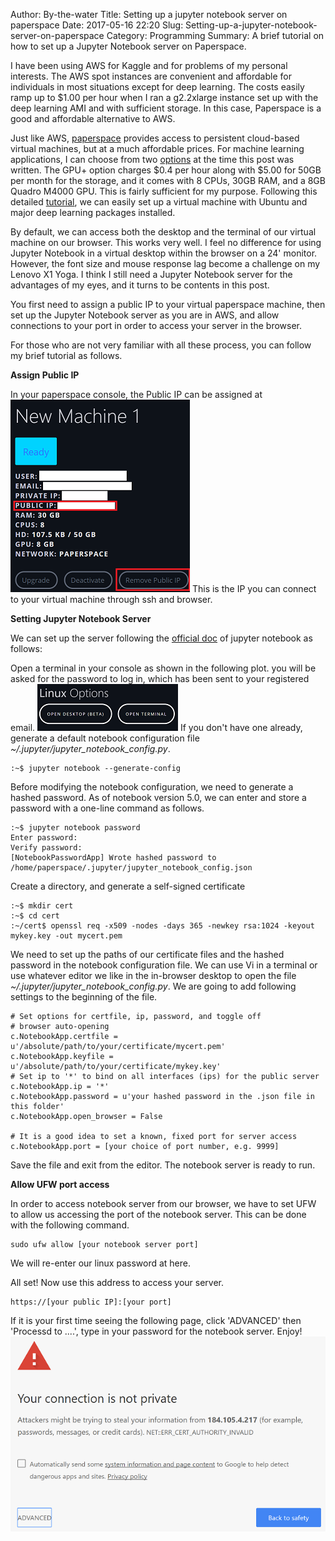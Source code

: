 Author: By-the-water
Title: Setting up a jupyter notebook server on paperspace
Date: 2017-05-16 22:20
Slug: Setting-up-a-jupyter-notebook-server-on-paperspace
Category: Programming
Summary: A brief tutorial on how to set up a Jupyter Notebook server on Paperspace.

I have been using AWS for Kaggle and for problems of my personal interests. The AWS spot instances are convenient and affordable for individuals in most situations except for deep learning. The costs easily ramp up to $1.00 per hour when I ran a g2.2xlarge instance set up with the deep learning AMI and with sufficient storage. In this case, Paperspace is a good and affordable alternative to AWS.

Just like AWS, [paperspace](https://paperspace.zendesk.com/hc/en-us/articles/216032308-What-is-Paperspace-) provides access to persistent cloud-based virtual machines, but at a much affordable prices. For machine learning applications, I can choose from two [options](https://www.paperspace.com/pricing) at the time this post was written. The GPU+ option charges $0.4 per hour along with $5.00 for 50GB per month for the storage, and it comes with 8 CPUs, 30GB RAM, and a 8GB Quadro M4000 GPU. This is fairly sufficient for my purpose. Following this detailed [tutorial](https://blog.paperspace.com/cpu-instances/), we can easily set up a virtual machine with Ubuntu and major deep learning packages installed.

By default, we can access both the desktop and the terminal of our virtual machine on our browser. This works very well. I feel no difference for using Jupyter Notebook in a virtual desktop within the browser on a 24' monitor. However, the font size and mouse response lag become a challenge on my Lenovo X1 Yoga. I think I still need a Jupyter Notebook server for the advantages of my eyes, and it turns to be contents in this post.

You first need to assign a public IP to your virtual paperspace machine, then set up the Jupyter Notebook server as you are in AWS, and allow connections to your port in order to access your server in the browser.

For those who are not very familiar with all these process, you can follow my brief tutorial as follows.

**Assign Public IP**

In your paperspace console, the Public IP can be assigned at
![01](../../../images/2017/05/16/01.PNG)
This is the IP you can connect to your virtual machine through ssh and browser.


**Setting Jupyter Notebook Server**

We can set up the server following the [official doc](http://jupyter-notebook.readthedocs.io/en/latest/public_server.html) of jupyter notebook as follows:

Open a terminal in your console as shown in the following plot. you will be asked for the password to log in, which has been sent to your registered email.
![02](../../../images/2017/05/16/02.PNG)
If you don't have one already, generate a default notebook configuration file <em>~/.jupyter/jupyter_notebook_config.py</em>.

	:~$ jupyter notebook --generate-config
Before modifying the notebook configuration, we need to generate a hashed password. As of notebook version 5.0, we can enter and store a password with a one-line command as follows.

	:~$ jupyter notebook password
	Enter password: 
	Verify password:
    [NotebookPasswordApp] Wrote hashed password to /home/paperspace/.jupyter/jupyter_notebook_config.json

Create a directory, and generate a self-signed certificate 

	:~$ mkdir cert
	:~$ cd cert
	:~/cert$ openssl req -x509 -nodes -days 365 -newkey rsa:1024 -keyout mykey.key -out mycert.pem

We need to set up the paths of our certificate files and the hashed password in the notebook configuration file. We can use Vi in a terminal or use whatever editor we like in the in-browser desktop to open the file <em>~/.jupyter/jupyter_notebook_config.py</em>. We are going to add following settings to the beginning of the file.

	# Set options for certfile, ip, password, and toggle off
	# browser auto-opening
	c.NotebookApp.certfile = u'/absolute/path/to/your/certificate/mycert.pem'
	c.NotebookApp.keyfile = u'/absolute/path/to/your/certificate/mykey.key'
	# Set ip to '*' to bind on all interfaces (ips) for the public server
	c.NotebookApp.ip = '*'
	c.NotebookApp.password = u'your hashed password in the .json file in this folder'
	c.NotebookApp.open_browser = False

	# It is a good idea to set a known, fixed port for server access
	c.NotebookApp.port = [your choice of port number, e.g. 9999]
Save the file and exit from the editor. The notebook server is ready to run.

**Allow UFW port access**

In order to access notebook server from our browser, we have to set UFW to allow us accessing the port of the notebook server. This can be done with the following command.

	sudo ufw allow [your notebook server port]
We will re-enter our linux password at here.

All set! Now use this address to access your server. 

	https://[your public IP]:[your port]

If it is your first time seeing the following page, click 'ADVANCED' then 'Processd to ....', type in your password for the notebook server. Enjoy!
![03](../../../images/2017/05/16/03.PNG)